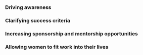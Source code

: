 ### Driving awareness

### Clarifying success criteria

### Increasing sponsorship and mentorship opportunities

### Allowing women to fit work into their lives
